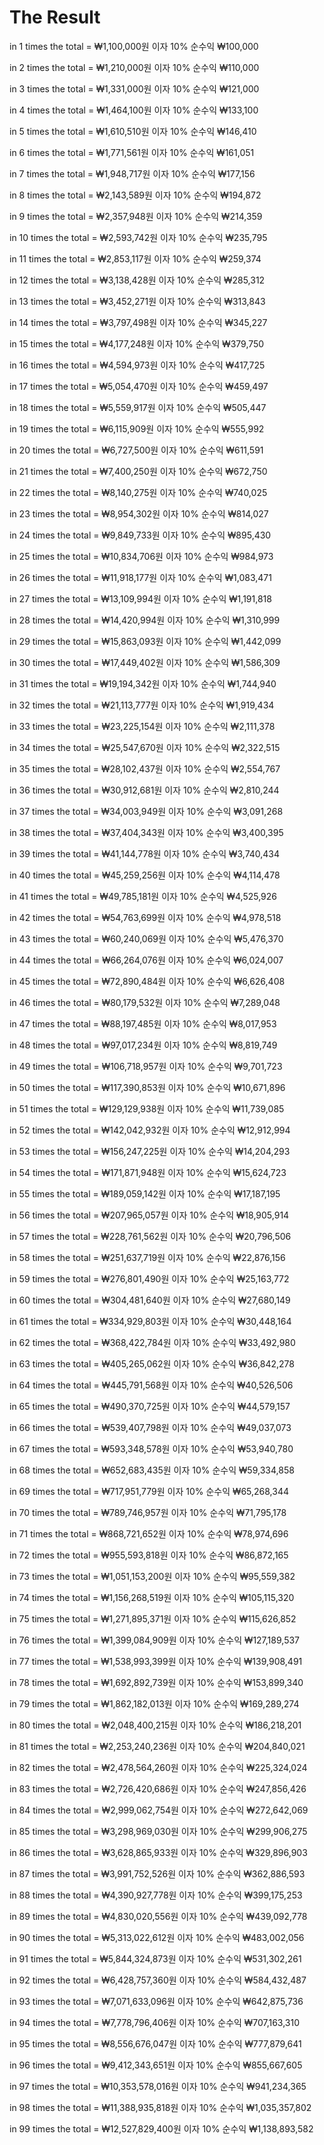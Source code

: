 # The Result
in 1 times the total = ₩1,100,000원  이자 10% 순수익 ₩100,000 

in 2 times the total = ₩1,210,000원  이자 10% 순수익 ₩110,000 

in 3 times the total = ₩1,331,000원  이자 10% 순수익 ₩121,000 

in 4 times the total = ₩1,464,100원  이자 10% 순수익 ₩133,100 

in 5 times the total = ₩1,610,510원  이자 10% 순수익 ₩146,410 

in 6 times the total = ₩1,771,561원  이자 10% 순수익 ₩161,051 

in 7 times the total = ₩1,948,717원  이자 10% 순수익 ₩177,156 

in 8 times the total = ₩2,143,589원  이자 10% 순수익 ₩194,872 

in 9 times the total = ₩2,357,948원  이자 10% 순수익 ₩214,359 

in 10 times the total = ₩2,593,742원  이자 10% 순수익 ₩235,795 

in 11 times the total = ₩2,853,117원  이자 10% 순수익 ₩259,374 

in 12 times the total = ₩3,138,428원  이자 10% 순수익 ₩285,312 

in 13 times the total = ₩3,452,271원  이자 10% 순수익 ₩313,843 

in 14 times the total = ₩3,797,498원  이자 10% 순수익 ₩345,227 

in 15 times the total = ₩4,177,248원  이자 10% 순수익 ₩379,750 

in 16 times the total = ₩4,594,973원  이자 10% 순수익 ₩417,725 

in 17 times the total = ₩5,054,470원  이자 10% 순수익 ₩459,497 

in 18 times the total = ₩5,559,917원  이자 10% 순수익 ₩505,447 

in 19 times the total = ₩6,115,909원  이자 10% 순수익 ₩555,992 

in 20 times the total = ₩6,727,500원  이자 10% 순수익 ₩611,591 

in 21 times the total = ₩7,400,250원  이자 10% 순수익 ₩672,750 

in 22 times the total = ₩8,140,275원  이자 10% 순수익 ₩740,025 

in 23 times the total = ₩8,954,302원  이자 10% 순수익 ₩814,027 

in 24 times the total = ₩9,849,733원  이자 10% 순수익 ₩895,430 

in 25 times the total = ₩10,834,706원  이자 10% 순수익 ₩984,973 

in 26 times the total = ₩11,918,177원  이자 10% 순수익 ₩1,083,471 

in 27 times the total = ₩13,109,994원  이자 10% 순수익 ₩1,191,818 

in 28 times the total = ₩14,420,994원  이자 10% 순수익 ₩1,310,999 

in 29 times the total = ₩15,863,093원  이자 10% 순수익 ₩1,442,099 

in 30 times the total = ₩17,449,402원  이자 10% 순수익 ₩1,586,309 

in 31 times the total = ₩19,194,342원  이자 10% 순수익 ₩1,744,940 

in 32 times the total = ₩21,113,777원  이자 10% 순수익 ₩1,919,434 

in 33 times the total = ₩23,225,154원  이자 10% 순수익 ₩2,111,378 

in 34 times the total = ₩25,547,670원  이자 10% 순수익 ₩2,322,515 

in 35 times the total = ₩28,102,437원  이자 10% 순수익 ₩2,554,767 

in 36 times the total = ₩30,912,681원  이자 10% 순수익 ₩2,810,244 

in 37 times the total = ₩34,003,949원  이자 10% 순수익 ₩3,091,268 

in 38 times the total = ₩37,404,343원  이자 10% 순수익 ₩3,400,395 

in 39 times the total = ₩41,144,778원  이자 10% 순수익 ₩3,740,434 

in 40 times the total = ₩45,259,256원  이자 10% 순수익 ₩4,114,478 

in 41 times the total = ₩49,785,181원  이자 10% 순수익 ₩4,525,926 

in 42 times the total = ₩54,763,699원  이자 10% 순수익 ₩4,978,518 

in 43 times the total = ₩60,240,069원  이자 10% 순수익 ₩5,476,370 

in 44 times the total = ₩66,264,076원  이자 10% 순수익 ₩6,024,007 

in 45 times the total = ₩72,890,484원  이자 10% 순수익 ₩6,626,408 

in 46 times the total = ₩80,179,532원  이자 10% 순수익 ₩7,289,048 

in 47 times the total = ₩88,197,485원  이자 10% 순수익 ₩8,017,953 

in 48 times the total = ₩97,017,234원  이자 10% 순수익 ₩8,819,749 

in 49 times the total = ₩106,718,957원  이자 10% 순수익 ₩9,701,723 

in 50 times the total = ₩117,390,853원  이자 10% 순수익 ₩10,671,896 

in 51 times the total = ₩129,129,938원  이자 10% 순수익 ₩11,739,085 

in 52 times the total = ₩142,042,932원  이자 10% 순수익 ₩12,912,994 

in 53 times the total = ₩156,247,225원  이자 10% 순수익 ₩14,204,293 

in 54 times the total = ₩171,871,948원  이자 10% 순수익 ₩15,624,723 

in 55 times the total = ₩189,059,142원  이자 10% 순수익 ₩17,187,195 

in 56 times the total = ₩207,965,057원  이자 10% 순수익 ₩18,905,914 

in 57 times the total = ₩228,761,562원  이자 10% 순수익 ₩20,796,506 

in 58 times the total = ₩251,637,719원  이자 10% 순수익 ₩22,876,156 

in 59 times the total = ₩276,801,490원  이자 10% 순수익 ₩25,163,772 

in 60 times the total = ₩304,481,640원  이자 10% 순수익 ₩27,680,149 

in 61 times the total = ₩334,929,803원  이자 10% 순수익 ₩30,448,164 

in 62 times the total = ₩368,422,784원  이자 10% 순수익 ₩33,492,980 

in 63 times the total = ₩405,265,062원  이자 10% 순수익 ₩36,842,278 

in 64 times the total = ₩445,791,568원  이자 10% 순수익 ₩40,526,506 

in 65 times the total = ₩490,370,725원  이자 10% 순수익 ₩44,579,157 

in 66 times the total = ₩539,407,798원  이자 10% 순수익 ₩49,037,073 

in 67 times the total = ₩593,348,578원  이자 10% 순수익 ₩53,940,780 

in 68 times the total = ₩652,683,435원  이자 10% 순수익 ₩59,334,858 

in 69 times the total = ₩717,951,779원  이자 10% 순수익 ₩65,268,344 

in 70 times the total = ₩789,746,957원  이자 10% 순수익 ₩71,795,178 

in 71 times the total = ₩868,721,652원  이자 10% 순수익 ₩78,974,696 

in 72 times the total = ₩955,593,818원  이자 10% 순수익 ₩86,872,165 

in 73 times the total = ₩1,051,153,200원  이자 10% 순수익 ₩95,559,382 

in 74 times the total = ₩1,156,268,519원  이자 10% 순수익 ₩105,115,320 

in 75 times the total = ₩1,271,895,371원  이자 10% 순수익 ₩115,626,852 

in 76 times the total = ₩1,399,084,909원  이자 10% 순수익 ₩127,189,537 

in 77 times the total = ₩1,538,993,399원  이자 10% 순수익 ₩139,908,491 

in 78 times the total = ₩1,692,892,739원  이자 10% 순수익 ₩153,899,340 

in 79 times the total = ₩1,862,182,013원  이자 10% 순수익 ₩169,289,274 

in 80 times the total = ₩2,048,400,215원  이자 10% 순수익 ₩186,218,201 

in 81 times the total = ₩2,253,240,236원  이자 10% 순수익 ₩204,840,021 

in 82 times the total = ₩2,478,564,260원  이자 10% 순수익 ₩225,324,024 

in 83 times the total = ₩2,726,420,686원  이자 10% 순수익 ₩247,856,426 

in 84 times the total = ₩2,999,062,754원  이자 10% 순수익 ₩272,642,069 

in 85 times the total = ₩3,298,969,030원  이자 10% 순수익 ₩299,906,275 

in 86 times the total = ₩3,628,865,933원  이자 10% 순수익 ₩329,896,903 

in 87 times the total = ₩3,991,752,526원  이자 10% 순수익 ₩362,886,593 

in 88 times the total = ₩4,390,927,778원  이자 10% 순수익 ₩399,175,253 

in 89 times the total = ₩4,830,020,556원  이자 10% 순수익 ₩439,092,778 

in 90 times the total = ₩5,313,022,612원  이자 10% 순수익 ₩483,002,056 

in 91 times the total = ₩5,844,324,873원  이자 10% 순수익 ₩531,302,261 

in 92 times the total = ₩6,428,757,360원  이자 10% 순수익 ₩584,432,487 

in 93 times the total = ₩7,071,633,096원  이자 10% 순수익 ₩642,875,736 

in 94 times the total = ₩7,778,796,406원  이자 10% 순수익 ₩707,163,310 

in 95 times the total = ₩8,556,676,047원  이자 10% 순수익 ₩777,879,641 

in 96 times the total = ₩9,412,343,651원  이자 10% 순수익 ₩855,667,605 

in 97 times the total = ₩10,353,578,016원  이자 10% 순수익 ₩941,234,365 

in 98 times the total = ₩11,388,935,818원  이자 10% 순수익 ₩1,035,357,802 

in 99 times the total = ₩12,527,829,400원  이자 10% 순수익 ₩1,138,893,582 


